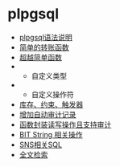 # plpgsql


* [plpgsql语法说明](http://www.postgresql.org/docs/9.1/static/plpgsql-overview.html)
* [简单的转账函数](01.sql)
* [超越简单函数](02.sql)
*   * 自定义类型
*   * 自定义操作符
* [库存、约束、触发器](03.sql)
* [增加自动审计记录](04.sql)
* [函数封装读写操作且支持审计](05.sql)
* [BIT String 相关操作](./bitstring/README.md)
* [SNS相关SQL](./snssql/README.md)
* [全文检索](./fulltext/README.md)